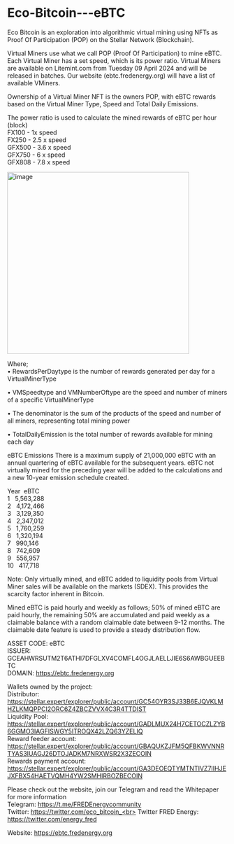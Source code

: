 # Eco-Bitcoin---eBTC
Eco Bitcoin is an exploration into algorithmic virtual mining using NFTs as Proof Of Participation (POP) on the Stellar Network (Blockchain).

Virtual Miners use what we call POP (Proof Of Participation) to mine eBTC. 
Each Virtual Miner has a set speed, which is its power ratio. Virtual Miners are available on Litemint.com from Tuesday 09 April 2024 and will be released in batches. Our website (ebtc.fredenergy.org) will have a list of available VMiners.

Ownership of a Virtual Miner NFT is the owners POP, with eBTC rewards based on the Virtual Miner Type, Speed and Total Daily Emissions.

The power ratio is used to calculate the mined rewards of eBTC per hour (block)<br>
FX100 - 1x speed<br>
FX250 - 2.5 x speed<br>
GFX500 - 3.6 x speed<br>
GFX750 - 6 x speed<br>
GFX808 - 7.8 x speed<br>

<img width="416" alt="image" src="https://github.com/fredenrg/Eco-Bitcoin---eBTC/assets/39649555/62ddf844-2cae-4693-becc-defe289207db">


Where;<br>
•	RewardsPerDaytype is the number of rewards generated per day for a VirtualMinerType

•	VMSpeedtype and VMNumberOftype are the speed and number of miners of a specific VirtualMinerType

•	The denominator is the sum of the products of the speed and number of all miners, representing total mining power

•	TotalDailyEmission is the total number of rewards available for mining each day

eBTC Emissions
There is a maximum supply of 21,000,000 eBTC with an annual quartering of eBTC available for the subsequent years. eBTC not virtually mined for the preceding year will be added to the calculations and a new 10-year emission schedule created.

Year	&nbsp;eBTC<br>
1		&nbsp;&nbsp;5,563,288<br>
2		&nbsp;&nbsp;4,172,466<br>
3		&nbsp;&nbsp;3,129,350<br>
4		&nbsp;&nbsp;2,347,012<br>
5		&nbsp;&nbsp;1,760,259<br>
6		&nbsp;&nbsp;1,320,194<br>
7		&nbsp;&nbsp;990,146<br>
8		&nbsp;&nbsp;742,609<br>
9		&nbsp;&nbsp;556,957<br>
10		&nbsp;&nbsp;417,718<br>

Note: Only virtually mined, and eBTC added to liquidity pools from Virtual Miner sales will be available on the markets (SDEX). This provides the scarcity factor inherent in Bitcoin.


Mined eBTC is paid hourly and weekly as follows;
50% of mined eBTC are paid hourly, the remaining 50% are accumulated and paid weekly as a claimable balance with a random claimable date between 9-12 months. The claimable date feature is used to provide a steady distribution flow.


ASSET CODE: eBTC<br>
ISSUER: GCEAHWRSUTM2T6ATHI7DFGLXV4COMFL4OGJLAELLJIE6S6AWBGUEEBTC<br>
DOMAIN: https://ebtc.fredenergy.org<br>

Wallets owned by the project:<br>
Distributor: https://stellar.expert/explorer/public/account/GC54OYR3SJ33B6EJQVKLMHZLKMQPPCI2ORC6Z4ZBCZVVX4C3R4TTDIST<br>
Liquidity Pool: https://stellar.expert/explorer/public/account/GADLMUX24H7CETOCZLZYB6GGMO3IAGFISWGY5ITROQX42LZQ63YZELIQ<br>
Reward feeder account: https://stellar.expert/explorer/public/account/GBAQUKZJFM5QFBKWVNNRTYAS3IUAGJ26DTOJADKM7NRXWSR2X3ZECOIN<br>
Rewards payment account: https://stellar.expert/explorer/public/account/GA3DEOEQTYMTNTIVZ7IIHJEJXFBX54HAETVQMH4YW2SMHIRBOZBECOIN<br>


Please check out the website, join our Telegram and read the Whitepaper for more information<br>
Telegram: https://t.me/FREDEnergycommunity<br>
Twitter: https://twitter.com/eco_bitcoin_<br>
Twitter FRED Energy: https://twitter.com/energy_fred<br>

Website: https://ebtc.fredenergy.org<br>
